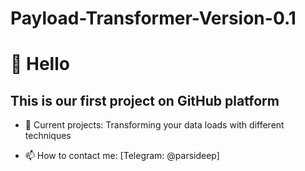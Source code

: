 # Payload-Transformer-Version-0.1

# 👋 Hello

## This is our first project on GitHub platform

- 🔭 Current projects: Transforming your data loads with different techniques

- 📫 How to contact me: [Telegram: @parsideep]
